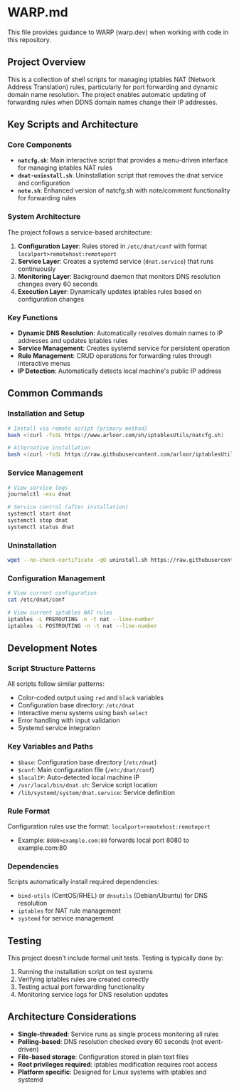# WARP.md

This file provides guidance to WARP (warp.dev) when working with code in this repository.

## Project Overview

This is a collection of shell scripts for managing iptables NAT (Network Address Translation) rules, particularly for port forwarding and dynamic domain name resolution. The project enables automatic updating of forwarding rules when DDNS domain names change their IP addresses.

## Key Scripts and Architecture

### Core Components

- **`natcfg.sh`**: Main interactive script that provides a menu-driven interface for managing iptables NAT rules
- **`dnat-uninstall.sh`**: Uninstallation script that removes the dnat service and configuration
- **`note.sh`**: Enhanced version of natcfg.sh with note/comment functionality for forwarding rules

### System Architecture

The project follows a service-based architecture:

1. **Configuration Layer**: Rules stored in `/etc/dnat/conf` with format `localport>remotehost:remoteport`
2. **Service Layer**: Creates a systemd service (`dnat.service`) that runs continuously 
3. **Monitoring Layer**: Background daemon that monitors DNS resolution changes every 60 seconds
4. **Execution Layer**: Dynamically updates iptables rules based on configuration changes

### Key Functions

- **Dynamic DNS Resolution**: Automatically resolves domain names to IP addresses and updates iptables rules
- **Service Management**: Creates systemd service for persistent operation
- **Rule Management**: CRUD operations for forwarding rules through interactive menus
- **IP Detection**: Automatically detects local machine's public IP address

## Common Commands

### Installation and Setup
```bash
# Install via remote script (primary method)
bash <(curl -fsSL https://www.arloor.com/sh/iptablesUtils/natcfg.sh)

# Alternative installation
bash <(curl -fsSL https://raw.githubusercontent.com/arloor/iptablesUtils/master/natcfg.sh)
```

### Service Management
```bash
# View service logs
journalctl -exu dnat

# Service control (after installation)
systemctl start dnat
systemctl stop dnat
systemctl status dnat
```

### Uninstallation
```bash
wget --no-check-certificate -qO uninstall.sh https://raw.githubusercontent.com/arloor/iptablesUtils/master/dnat-uninstall.sh && bash uninstall.sh
```

### Configuration Management
```bash
# View current configuration
cat /etc/dnat/conf

# View current iptables NAT rules
iptables -L PREROUTING -n -t nat --line-number
iptables -L POSTROUTING -n -t nat --line-number
```

## Development Notes

### Script Structure Patterns

All scripts follow similar patterns:
- Color-coded output using `red` and `black` variables
- Configuration base directory: `/etc/dnat`
- Interactive menu systems using bash `select`
- Error handling with input validation
- Systemd service integration

### Key Variables and Paths

- `$base`: Configuration base directory (`/etc/dnat`)
- `$conf`: Main configuration file (`/etc/dnat/conf`)
- `$localIP`: Auto-detected local machine IP
- `/usr/local/bin/dnat.sh`: Service script location
- `/lib/systemd/system/dnat.service`: Service definition

### Rule Format

Configuration rules use the format: `localport>remotehost:remoteport`
- Example: `8080>example.com:80` forwards local port 8080 to example.com:80

### Dependencies

Scripts automatically install required dependencies:
- `bind-utils` (CentOS/RHEL) or `dnsutils` (Debian/Ubuntu) for DNS resolution
- `iptables` for NAT rule management
- `systemd` for service management

## Testing

This project doesn't include formal unit tests. Testing is typically done by:
1. Running the installation script on test systems
2. Verifying iptables rules are created correctly
3. Testing actual port forwarding functionality
4. Monitoring service logs for DNS resolution updates

## Architecture Considerations

- **Single-threaded**: Service runs as single process monitoring all rules
- **Polling-based**: DNS resolution checked every 60 seconds (not event-driven)
- **File-based storage**: Configuration stored in plain text files
- **Root privileges required**: iptables modification requires root access
- **Platform specific**: Designed for Linux systems with iptables and systemd